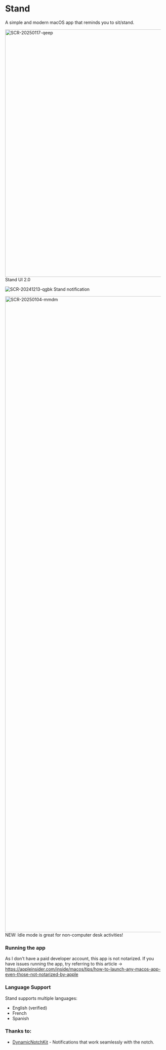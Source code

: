 # Stand
A simple and modern macOS app that reminds you to sit/stand.

<img width="797" alt="SCR-20250117-qeep" src="https://github.com/user-attachments/assets/eabaea3c-47f6-4ccc-bf3e-791461d94d1b" />
Stand UI 2.0

![SCR-20241213-qgbk](https://github.com/user-attachments/assets/873b4bff-18cd-4560-8cec-21043f45fd2a)
Stand notification

<img width="2048" alt="SCR-20250104-mmdm" src="https://github.com/user-attachments/assets/8d31f0c7-2359-494a-aa7d-78d9ece97326" />
NEW: Idle mode is great for non-computer desk activities!

### Running the app
As I don't have a paid developer account, this app is not notarized.
If you have issues running the app, try referring to this article -> https://appleinsider.com/inside/macos/tips/how-to-launch-any-macos-app-even-those-not-notarized-by-apple

### Language Support
Stand supports multiple languages:
- English (verified)
- French
- Spanish

### Thanks to:
- [DynamicNotchKit](https://github.com/MrKai77/DynamicNotchKit) - Notifications that work seamlessly with the notch.

